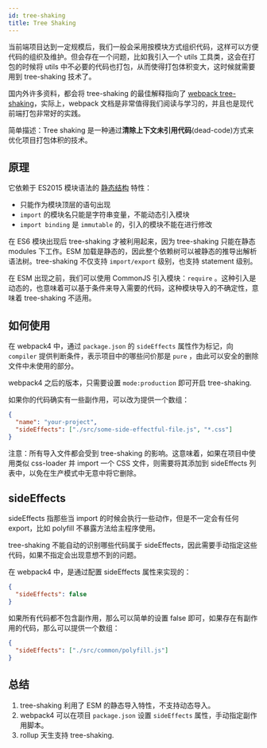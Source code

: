 ```yaml
---
id: tree-shaking
title: Tree Shaking
---
```


当前端项目达到一定规模后，我们一般会采用按模块方式组织代码，这样可以方便代码的组织及维护。但会存在一个问题，比如我引入一个 utils 工具类，这会在打包的时候将 utils 中不必要的代码也打包，从而使得打包体积变大，这时候就需要用到 tree-shaking 技术了。

国内外许多资料，都会将 tree-shaking 的最佳解释指向了 [webpack tree-shaking](https://webpack.js.org/guides/tree-shaking/)，实际上，webpack 文档是非常值得我们阅读与学习的，并且也是现代前端打包非常好的实践。

简单描述：Tree shaking 是一种通过**清除上下文未引用代码**(dead-code)方式来优化项目打包体积的技术。

## 原理

它依赖于 ES2015 模块语法的 [静态结构](http://exploringjs.com/es6/ch_modules.html#static-module-structure) 特性：

- 只能作为模块顶层的语句出现
- `import` 的模块名只能是字符串变量，不能动态引入模块
- `import binding` 是 `immutable` 的，引入的模块不能在进行修改

在 ES6 模块出现后 tree-shaking 才被利用起来，因为 tree-shaking 只能在静态 modules 下工作。ESM 加载是静态的，因此整个依赖树可以被静态的推导出解析语法树。tree-shaking 不仅支持 `import/export` 级别，也支持 statement 级别。

在 ESM 出现之前，我们可以使用 CommonJS 引入模块：`require` 。这种引入是动态的，也意味着可以基于条件来导入需要的代码，这种模块导入的不确定性，意味着 tree-shaking 不适用。

## 如何使用

在 webpack4 中，通过 `package.json` 的 `sideEffects` 属性作为标记，向 `compiler` 提供判断条件，表示项目中的哪些问价那是 `pure` ，由此可以安全的删除文件中未使用的部分。

webpack4 之后的版本，只需要设置 `mode:production` 即可开启 tree-shaking.

如果你的代码确实有一些副作用，可以改为提供一个数组：

```json
{
  "name": "your-project",
  "sideEffects": ["./src/some-side-effectful-file.js", "*.css"]
}
```

注意：所有导入文件都会受到 tree-shaking 的影响。这意味着，如果在项目中使用类似 css-loader 并 import 一个 CSS 文件，则需要将其添加到 sideEffects 列表中，以免在生产模式中无意中将它删除。

## sideEffects

sideEffects 指那些当 import 的时候会执行一些动作，但是不一定会有任何 export，比如 polyfill 不暴露方法给主程序使用。

tree-shaking 不能自动的识别哪些代码属于 sideEffects，因此需要手动指定这些代码，如果不指定会出现意想不到的问题。

在 webpack4 中，是通过配置 sideEffects 属性来实现的：

```json
{
  "sideEffects": false
}
```

如果所有代码都不包含副作用，那么可以简单的设置 false 即可，如果存在有副作用的代码，那么可以提供一个数组：

```json
{
  "sideEffects": ["./src/common/polyfill.js"]
}
```

## 总结

1. tree-shaking 利用了  ESM  的静态导入特性，不支持动态导入。
1. webpack4 可以在项目 `package.json` 设置 `sideEffects` 属性，手动指定副作用脚本。
1. rollup 天生支持 tree-shaking.